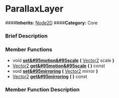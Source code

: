 #  ParallaxLayer  
####**Inherits:** [Node2D](class_node2d)
####**Category:** Core

###  Brief Description  


###  Member Functions 
  * void  **[set&#95motion&#95scale](#set_motion_scale)**  **(** [Vector2](class_vector2) scale  **)**
  * [Vector2](class_vector2)  **[get&#95motion&#95scale](#get_motion_scale)**  **(** **)** const
  * void  **[set&#95mirroring](#set_mirroring)**  **(** [Vector2](class_vector2) mirror  **)**
  * [Vector2](class_vector2)  **[get&#95mirroring](#get_mirroring)**  **(** **)** const

###  Member Function Description  
